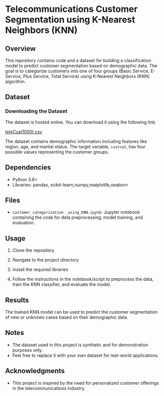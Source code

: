 # Telecommunications Customer Segmentation using K-Nearest Neighbors (KNN)

## Overview

This repository contains code and a dataset for building a classification model to predict customer segmentation based on demographic data. The goal is to categorize customers into one of four groups (Basic Service, E-Service, Plus Service, Total Service) using K-Nearest Neighbors (KNN) algorithm.

## Dataset
### Downloading the Dataset

The dataset is hosted online. You can download it using the following link:

[teleCust1000t.csv](https://cf-courses-data.s3.us.cloud-object-storage.appdomain.cloud/IBMDeveloperSkillsNetwork-ML0101EN-SkillsNetwork/labs/Module%203/data/teleCust1000t.csv)


The dataset contains demographic information including features like region, age, and marital status. The target variable, `custcat`, has four possible values representing the customer groups.

## Dependencies

- Python 3.8>
- Libraries: pandas, scikit-learn,numpy,matplotlib,seaborn

## Files

- `customer_categorisation _using_KNN.ipynb`: Jupyter notebook containing the code for data preprocessing, model training, and evaluation.

## Usage

1. Clone the repository

2. Navigate to the project directory

3. Install the required libraries
5. Follow the instructions in the notebook/script to preprocess the data, train the KNN classifier, and evaluate the model.

## Results

The trained KNN model can be used to predict the customer segmentation of new or unknown cases based on their demographic data.

## Notes

- The dataset used in this project is synthetic and for demonstration purposes only.
- Feel free to replace it with your own dataset for real-world applications.

## Acknowledgments

- This project is inspired by the need for personalized customer offerings in the telecommunications industry.

